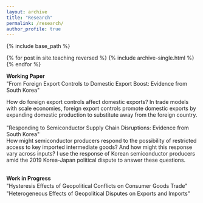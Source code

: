 ```yaml
---
layout: archive
title: "Research"
permalink: /research/
author_profile: true
---
```


{% include base_path %}

{% for post in site.teaching reversed %}
  {% include archive-single.html %}
{% endfor %}

**Working Paper**<br>
<span style="display: block; height: 3px;"></span>
<span class="indent">"From Foreign Export Controls to Domestic Export Boost: Evidence from South Korea"</span><br>
<div class="abstract">
  How do foreign export controls affect domestic exports? In trade models with scale economies, foreign export controls promote domestic exports by expanding domestic production to substitute away from the foreign country.</div><br>
<span class="indent">"Responding to Semiconductor Supply Chain Disruptions: Evidence from South Korea"</span><br>
<div class="abstract">
  How might semiconductor producers respond to the possibility of restricted access to key imported intermediate goods? And how might this response vary across inputs? I use the response of Korean semiconductor producers amid the 2019 Korea-Japan political dispute to answer these questions.</div><br>

**Work in Progress**<br>
<span style="display: block; height: 3px;"></span>
<span class="indent">"Hysteresis Effects of Geopolitical Conflicts on Consumer Goods Trade"</span><br>
<span style="display: block; height: 3px;"></span>
<span class="indent">"Heterogeneous Effects of Geopolitical Disputes on Exports and Imports"</span><br>

